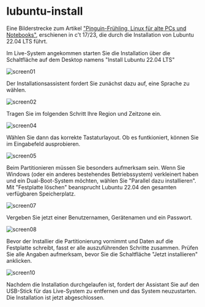 # lubuntu-install

Eine Bilderstrecke zum Artikel ["Pinguin-Frühling, Linux für alte PCs und Notebooks"](https://www.heise.de/select/ct/2023/17/2314510081783868206), erschienen in c't 17/23, die durch die Installation von Lubuntu 22.04 LTS führt.

Im Live-System angekommen starten Sie die Installation über die Schaltfläche auf dem Desktop namens "Install Lubuntu 22.04 LTS"

![screen01](https://github.com/ndi-ct/lubuntu-install/assets/78471292/bfa2cc0b-56e2-4517-a6d0-0c0d8beeb18f)

Der Installationsassistent fordert Sie zunächst dazu auf, eine Sprache zu wählen.

![screen02](https://github.com/ndi-ct/lubuntu-install/assets/78471292/b5ae9b95-1f5d-4455-9b83-829ee01ca594)

Tragen Sie im folgenden Schritt Ihre Region und Zeitzone ein.

![screen04](https://github.com/ndi-ct/lubuntu-install/assets/78471292/b4aa32c2-0f36-4441-8ff3-d91fd1ac2eee)

Wählen Sie dann das korrekte Tastaturlayout. Ob es funtkioniert, können Sie im Eingabefeld ausprobieren. 

![screen05](https://github.com/ndi-ct/lubuntu-install/assets/78471292/70f455bf-ab6b-4ef9-8fb7-776886b5aac2)

Beim Partitionieren müssen Sie besonders aufmerksam sein. Wenn Sie Windows (oder ein anderes bestehendes Betriebssystem) verkleinert haben und ein Dual-Boot-System möchten, wählen Sie "Parallel dazu installieren". Mit "Festplatte löschen" beansprucht Lubuntu 22.04 den gesamten verfügbaren Speicherplatz. 

![screen07](https://github.com/ndi-ct/lubuntu-install/assets/78471292/bf1396b8-d9bc-4ca6-8b57-be7a02969c3b)

Vergeben Sie jetzt einer Benutzernamen, Gerätenamen und ein Passwort. 

![screen08](https://github.com/ndi-ct/lubuntu-install/assets/78471292/f1503e1a-0dea-4117-9398-ae8e09f24a09)

Bevor der Installier die Partitionierung vornimmt und Daten auf die Festplatte schreibt, fasst er alle auszuführenden Schritte zusammen. Prüfen Sie alle Angaben aufmerksam, bevor Sie die Schaltfläche "Jetzt installieren" anklicken.

![screen10](https://github.com/ndi-ct/lubuntu-install/assets/78471292/c9282375-2a54-4e88-a09f-847a255cfb98)

Nachdem die Installation durchgelaufen ist, fordert der Assistant Sie auf den USB-Stick für das Live-System zu entfernen und das System neuzustarten. Die Installation ist jetzt abgeschlossen.

